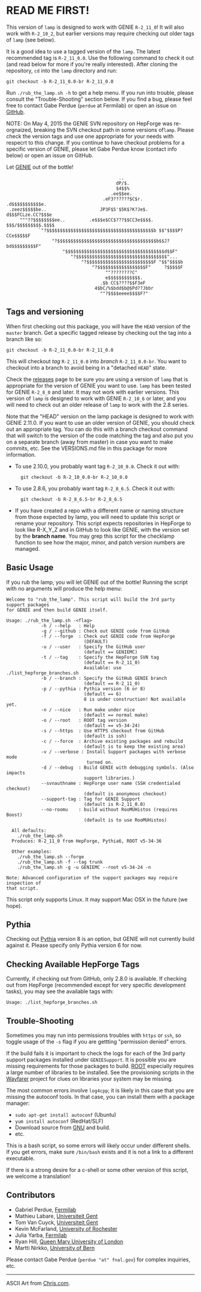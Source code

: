 # READ ME FIRST!

This version of `lamp` is designed to work with GENIE `R-2_11_0`! It will
also work with `R-2_10_2`, but earlier versions may require checking out
older tags of `lamp` (see below).

It is a good idea to use a tagged version of the `lamp`. The latest
recommended tag is `R-2_11_0.0`. Use the following command to check
it out (and read below for more if you're really interested). After
cloning the repository, `cd` into the `lamp` directory and run:

    git checkout -b R-2_11_0.0-br R-2_11_0.0

Run `./rub_the_lamp.sh -h` to get a help menu. If you run into trouble,
please consult the "Trouble-Shooting" section below. If you find a 
bug, please feel free to contact Gabe Perdue (`perdue` at Fermilab)
or open an issue on [GitHub](https://github.com/GENIEMC/lamp).

NOTE: On May 4, 2015 the GENIE SVN repository on HepForge was 
re-orgnaized, breaking the SVN checkout path in some versions of`lamp`.
Please check the version tags and use one appropriate for your needs
with respecrt to this change. If you continue to have checkout problems
for a specific version of GENIE, please let Gabe Perdue know (contact
info below) or open an issue on GitHub.

Let [GENIE](http://genie.hepforge.org) out of the bottle!

                                              ..                               
                                             dP/$.                             
                                             $4$$%                             
                                           .ee$$ee.                            
                                        .eF3??????$C$r.        .d$$$$$$$$$$$e. 
     .zeez$$$$$be..                    JP3F$5'$5K$?K?Je$.     d$$$FCLze.CC?$$$e 
         """??$$$$$$$$ee..         .e$$$e$CC$???$$CC3e$$$$.  $$$/$$$$$$$$$.$$$$ 
                `"?$$$$$$$$$$$$$$$$$$$$$$$$$$$$$$$$$$$$$$$$b $$"$$$$P?CCe$$$$$F 
                     "?$$$$$$$$$$$$$$$$$$$$$$$$$$$$$$$$$$$$$b$$J?bd$$$$$$$$$F" 
                         "$$$$$$$$$$$$$$$$$$$$$$$$$$$$$$$$$$$$$d$$F"           
                            "?$$$$$$$$$$$$$$$$$$$$$$$$$$$$$$$$$$"...           
                                "?$$$$$$$$$$$$$$$$$$$$$$$$$F "$$"$$$$b         
                                    "?$$$$$$$$$$$$$$$$$$F"     ?$$$$$F         
                                         ""????????C"                          
                                         e$$$$$$$$$$$$.                        
                                       .$b CC$????$$F3eF                       
                                     4$bC/%$bdd$b@$Pd??Jbbr                    
                                       ""?$$$$eeee$$$$F?"                      

## Tags and versioning

When first checking out this package, you will have the `HEAD` version of the
`master` branch. Get a specific tagged release by checking out the tag into a
branch like so:

    git checkout -b R-2_11_0.0-br R-2_11_0.0

This will checkout _tag_ `R-2_11_0.0` into _branch_ `R-2_11_0.0-br`. You want to
checkout into a branch to avoid being in a "detached `HEAD`" state.

Check the [releases](https://github.com/GENIEMC/lamp/releases) page to be sure 
you are using a version of `lamp` that is appropriate for the version of GENIE
you want to use. `lamp` has been tested for GENIE `R-2_8_0` and later. It may
not work with earlier versions. This version of `lamp` is designed to work with
GENIE `R-2_10_6` or later, and you will need to check out an older release of 
`lamp` to work with the 2.8 series.

Note that the "HEAD" version on the lamp package is designed to work with
GENIE 2.11.0. If you want to use an older version of GENIE, you should check
out an appropriate tag. You can do this with a branch checkout command that
will switch to the version of the code matching the tag and also put you on
a separate branch (away from master) in case you want to make commits, etc.
See the VERSIONS.md file in this package for more information.

* To use 2.10.0, you probably want tag `R-2_10_0.0`. Check it out with:

        git checkout -b R-2_10_0.0-br R-2_10_0.0

* To use 2.8.6, you probably want tag `R-2_8_6.5`. Check it out with:

        git checkout -b R-2_8_6.5-br R-2_8_6.5

* If you have created a repo with a different name or naming structure from
those expected by lamp, you will need to update this script or rename your
repository. This script expects repositories in HepForge to look like 
R-X_Y_Z and in GitHub to look like GENIE, with the version set by the 
**branch name**. You may grep this script for the checklamp function to see
how the major, minor, and patch version numbers are managed.

## Basic Usage

If you rub the lamp, you will let GENIE out of the bottle! Running the script with 
no arguments will produce the help menu:

    Welcome to "rub_the_lamp". This script will build the 3rd party support packages
    for GENIE and then build GENIE itself.
        
    Usage: ./rub_the_lamp.sh -<flag>
                 -h / --help   : Help
                 -g / --github : Check out GENIE code from GitHub
                 -f / --forge  : Check out GENIE code from HepForge
                                 (DEFAULT)
                 -u / --user   : Specify the GitHub user
                                 (default == GENIEMC)
                 -t / --tag    : Specify the HepForge SVN tag
                                 (default == R-2_11_0)
                                 Available: use ./list_hepforge_branches.sh
                 -b / --branch : Specify the GitHub GENIE branch
                                 (default == R-2_11_0)
                 -p / --pythia : Pythia version (6 or 8)
                                 (default == 6)
                                 8 is under construction! Not available yet.
                 -n / --nice   : Run make under nice
                                 (default == normal make)
                 -o / --root   : ROOT tag version
                                 (default == v5-34-24)
                 -s / --https  : Use HTTPS checkout from GitHub
                                 (default is ssh)
                 -c / --force  : Archive existing packages and rebuild
                                 (default is to keep the existing area)
                 -v / --verbose : Install Support packages with verbose mode
                                  turned on.
                 -d / --debug  : Build GENIE with debugging symbols. (Also impacts
                                 support libraries.)
                 --svnauthname : HepForge user name (SSH credentialed checkout)
                                 (default is anonymous checkout)
                 --support-tag : Tag for GENIE Support
                                 (default is R-2_11_0.0)
                 --no-roomu    : build without RooMUHistos (requires Boost)
                                 (default is to use RooMUHistos)
    
      All defaults:
        ./rub_the_lamp.sh
      Produces: R-2_11_0 from HepForge, Pythia6, ROOT v5-34-36
    
      Other examples:
        ./rub_the_lamp.sh --forge
        ./rub_the_lamp.sh -f --tag trunk
        ./rub_the_lamp.sh -g -u GENIEMC --root v5-34-24 -n
    
    Note: Advanced configuration of the support packages may require inspection of
    that script.

This script only supports Linux. It may support Mac OSX in the future (we hope).

## Pythia

Checking out [Pythia](http://home.thep.lu.se/~torbjorn/Pythia.html) version 8 is an option, 
but GENIE will not currently build against it. Please specify only Pythia version 6 for now.


## Checking Available HepForge Tags

Currently, if checking out from GitHub, only 2.8.0 is available. If checking out from
HepForge (recommended except for very specific development tasks), you may see the 
available tags with:

    Usage: ./list_hepforge_branches.sh


## Trouble-Shooting

Sometimes you may run into permissions troubles with `https` or `ssh`, so toggle usage
of the `-s` flag if you are gettting "permission denied" errors.

If the build fails it is important to check the logs for each of the 3rd party
support packages installed under `GENIESupport`. It is possible you are 
missing requirements for those packages to build. [ROOT](http://root.cern.ch/drupal/)
especially requires a large number of libraries to be installed. See the provisioning
scripts in the [Wayfarer](https://github.com/GENIEMC/Wayfarer) project for clues
on libraries your system may be missing.

The most common errors involve `log4cpp`; it is likely in this case that you are
missing the autoconf tools. In that case, you can install them with a package manager:

* `sudo apt-get install autoconf` (Ubuntu)
* `yum install autoconf` (RedHat/SLF)
* Download source from [GNU](http://ftp.gnu.org/gnu/autoconf/) and build.
* etc.

This is a bash script, so some errors will likely occur under different shells. If 
you get errors, make sure `/bin/bash` exists and it is not a link to a different executable.

If there is a strong desire for a c-shell or some other version of this script, 
we welcome a translation!

## Contributors

* Gabriel Perdue,  [Fermilab](http://www.fnal.gov)
* Mathieu Labare,  [Universiteit Gent](http://www.ugent.be)
* Tom Van Cuyck,   [Universiteit Gent](http://www.ugent.be)
* Kevin McFarland, [University of Rochester](http://www.rochester.edu)
* Julia Yarba,     [Fermilab](http://www.fnal.gov)
* Ryan Hill,       [Queen Mary University of London](http://www.qmul.ac.uk)
* Martti Nirkko,   [University of Bern](http://www.unibe.ch)

Please contact Gabe Perdue (`perdue "at" fnal.gov`) for complex inquiries, etc.

---
ASCII Art from [Chris.com](http://www.chris.com/ascii/index.php?art=movies/aladdin).
